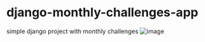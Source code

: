 # django-monthly-challenges-app
simple django project with monthly challenges
![image](https://github.com/joaovpp/django-monthly-challenges-app/assets/52166697/1efd663d-43aa-4f7a-815a-7519e777d14e)
